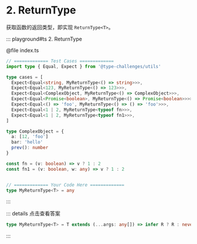 # 2. ReturnType

获取函数的返回类型，即实现 `ReturnType<T>`。

::: playground#ts 2. ReturnType

@file index.ts

```ts
// ============= Test Cases =============
import type { Equal, Expect } from '@type-challenges/utils'

type cases = [
  Expect<Equal<string, MyReturnType<() => string>>>,
  Expect<Equal<123, MyReturnType<() => 123>>>,
  Expect<Equal<ComplexObject, MyReturnType<() => ComplexObject>>>,
  Expect<Equal<Promise<boolean>, MyReturnType<() => Promise<boolean>>>>,
  Expect<Equal<() => 'foo', MyReturnType<() => () => 'foo'>>>,
  Expect<Equal<1 | 2, MyReturnType<typeof fn>>>,
  Expect<Equal<1 | 2, MyReturnType<typeof fn1>>>,
]

type ComplexObject = {
  a: [12, 'foo']
  bar: 'hello'
  prev(): number
}

const fn = (v: boolean) => v ? 1 : 2
const fn1 = (v: boolean, w: any) => v ? 1 : 2


// ============= Your Code Here =============
type MyReturnType<T> = any
```

:::

::: details 点击查看答案

```ts
type MyReturnType<T> = T extends (...args: any[]) => infer R ? R : never
```

:::
